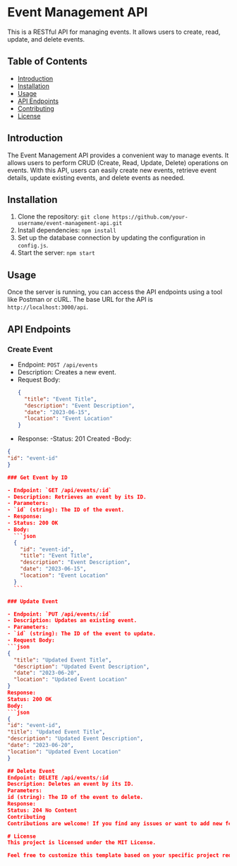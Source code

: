 # Event Management API

This is a RESTful API for managing events. It allows users to create, read, update, and delete events.

## Table of Contents
- [Introduction](#introduction)
- [Installation](#installation)
- [Usage](#usage)
- [API Endpoints](#api-endpoints)
- [Contributing](#contributing)
- [License](#license)

## Introduction

The Event Management API provides a convenient way to manage events. It allows users to perform CRUD (Create, Read, Update, Delete) operations on events. With this API, users can easily create new events, retrieve event details, update existing events, and delete events as needed.

## Installation

1. Clone the repository: `git clone https://github.com/your-username/event-management-api.git`
2. Install dependencies: `npm install`
3. Set up the database connection by updating the configuration in `config.js`.
4. Start the server: `npm start`

## Usage

Once the server is running, you can access the API endpoints using a tool like Postman or cURL. The base URL for the API is `http://localhost:3000/api`.

## API Endpoints

### Create Event

- Endpoint: `POST /api/events`
- Description: Creates a new event.
- Request Body:
  ```json
  {
    "title": "Event Title",
    "description": "Event Description",
    "date": "2023-06-15",
    "location": "Event Location"
  }
  
 - Response:
 -Status: 201 Created
 -Body:
  ```json
  {
  "id": "event-id"
  }
  
 ### Get Event by ID

- Endpoint: `GET /api/events/:id`
- Description: Retrieves an event by its ID.
- Parameters:
  - `id` (string): The ID of the event.
- Response:
  - Status: 200 OK
  - Body:
    ```json
    {
      "id": "event-id",
      "title": "Event Title",
      "description": "Event Description",
      "date": "2023-06-15",
      "location": "Event Location"
    }
    ```

### Update Event

- Endpoint: `PUT /api/events/:id`
- Description: Updates an existing event.
- Parameters:
  - `id` (string): The ID of the event to update.
- Request Body:
  ```json
  {
    "title": "Updated Event Title",
    "description": "Updated Event Description",
    "date": "2023-06-20",
    "location": "Updated Event Location"
  }
Response:
Status: 200 OK
Body:
```json
{
  "id": "event-id",
  "title": "Updated Event Title",
  "description": "Updated Event Description",
  "date": "2023-06-20",
  "location": "Updated Event Location"
}

## Delete Event
Endpoint: DELETE /api/events/:id
Description: Deletes an event by its ID.
Parameters:
id (string): The ID of the event to delete.
Response:
Status: 204 No Content
Contributing
Contributions are welcome! If you find any issues or want to add new features, please submit a pull request or open an issue.

# License
This project is licensed under the MIT License.

Feel free to customize this template based on your specific project requirements and add any additional sections or information as needed.


